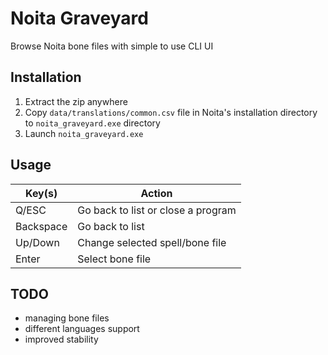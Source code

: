 # Noita Graveyard
Browse Noita bone files with simple to use CLI UI

## Installation
1. Extract the zip anywhere
2. Copy `data/translations/common.csv` file in Noita's installation directory to `noita_graveyard.exe` directory
3. Launch `noita_graveyard.exe`

## Usage
| Key(s) | Action |
|--|--|
| Q/ESC | Go back to list or close a program |
| Backspace | Go back to list |
| Up/Down | Change selected spell/bone file |
| Enter | Select bone file |

## TODO
- managing bone files
- different languages support
- improved stability